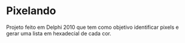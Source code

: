 # Pixelando
 Projeto feito em Delphi 2010 que tem como objetivo identificar pixels e gerar uma lista em hexadecial de cada cor. 
